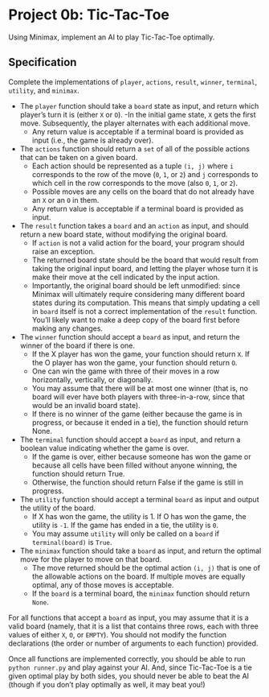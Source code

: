 # Project 0b: Tic-Tac-Toe

Using Minimax, implement an AI to play Tic-Tac-Toe optimally.

## Specification

Complete the implementations of `player`, `actions`, `result`, `winner`, `terminal`, `utility`, and `minimax`.

- The `player` function should take a `board` state as input, and return which player’s turn it is (either `X` or `O`).
    -In the initial game state, `X` gets the first move. Subsequently, the player alternates with each additional move.
    - Any return value is acceptable if a terminal board is provided as input (i.e., the game is already over).
- The `actions` function should return a `set` of all of the possible actions that can be taken on a given board.
    - Each action should be represented as a tuple `(i, j)` where `i` corresponds to the row of the move (`0`, `1`, or `2`) and `j` corresponds to which cell in the row corresponds to the move (also `0`, `1`, or `2`).
    - Possible moves are any cells on the board that do not already have an `X` or an `O` in them.
    - Any return value is acceptable if a terminal board is provided as input.
- The `result` function takes a `board` and an `action` as input, and should return a new board state, without modifying the original board.
    - If `action` is not a valid action for the board, your program should raise an exception.
    - The returned board state should be the board that would result from taking the original input board, and letting the player whose turn it is make their move at the cell indicated by the input action.
    - Importantly, the original board should be left unmodified: since Minimax will ultimately require considering many different board states during its computation. This means that simply updating a cell in `board` itself is not a correct implementation of the `result` function. You’ll likely want to make a deep copy of the board first before making any changes.
- The `winner` function should accept a `board` as input, and return the winner of the board if there is one.
    - If the X player has won the game, your function should return `X`. If the O player has won the game, your function should return `O`.
    - One can win the game with three of their moves in a row horizontally, vertically, or diagonally.
    - You may assume that there will be at most one winner (that is, no board will ever have both players with three-in-a-row, since that would be an invalid board state).
    - If there is no winner of the game (either because the game is in progress, or because it ended in a tie), the function should return None.
- The `terminal` function should accept a `board` as input, and return a boolean value indicating whether the game is over.
    - If the game is over, either because someone has won the game or because all cells have been filled without anyone winning, the function should return True.
    - Otherwise, the function should return False if the game is still in progress.
- The `utility` function should accept a terminal `board` as input and output the utility of the board.
    - If X has won the game, the utility is 1. If O has won the game, the utility is `-1`. If the game has ended in a tie, the utility is `0`.
    - You may assume `utility` will only be called on a `board` if `terminal(board)` is `True`.
- The `minimax` function should take a `board` as input, and return the optimal move for the player to move on that board.
    - The move returned should be the optimal action `(i, j)` that is one of the allowable actions on the board. If multiple moves are equally optimal, any of those moves is acceptable.
    - If the `board` is a terminal board, the `minimax` function should return `None`.

For all functions that accept a `board` as input, you may assume that it is a valid board (namely, that it is a list that contains three rows, each with three values of either `X`, `O`, or `EMPTY`). You should not modify the function declarations (the order or number of arguments to each function) provided.

Once all functions are implemented correctly, you should be able to run `python runner.py` and play against your AI. And, since Tic-Tac-Toe is a tie given optimal play by both sides, you should never be able to beat the AI (though if you don’t play optimally as well, it may beat you!)

